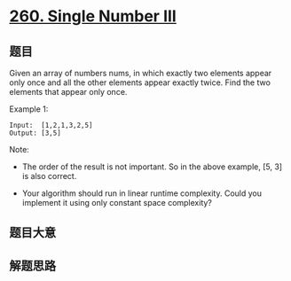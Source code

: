 # [260. Single Number III](https://leetcode.com/problems/single-number-iii/)

## 题目

Given an array of numbers nums, in which exactly two elements appear only once and all the other elements appear exactly twice. Find the two elements that appear only once.

Example 1: 

```
Input:  [1,2,1,3,2,5]
Output: [3,5]
```

Note:
* The order of the result is not important. So in the above example, [5, 3] is also correct.

* Your algorithm should run in linear runtime complexity. Could you implement it using only constant space complexity?

## 题目大意


## 解题思路

